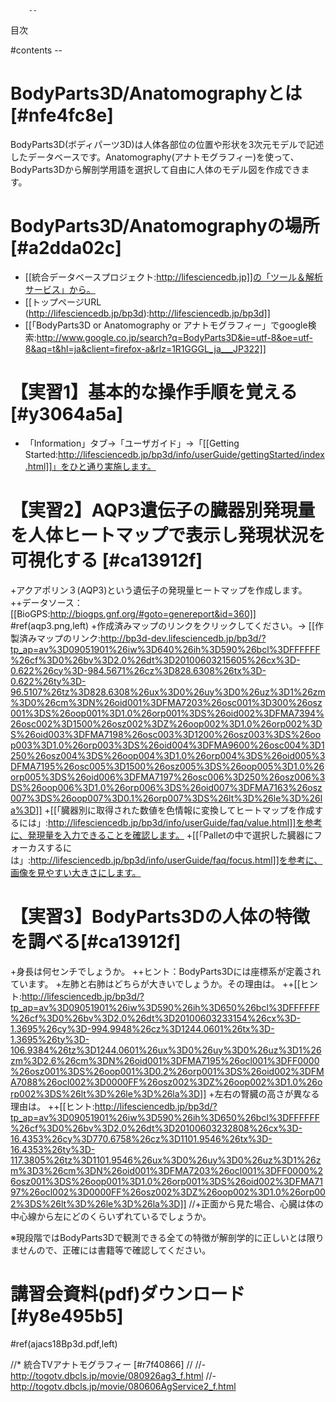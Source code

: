         --
目次

#contents
        --
#  BodyParts3D/Anatomographyとは [#nfe4fc8e]
BodyParts3D(ボディパーツ3D)は人体各部位の位置や形状を3次元モデルで記述したデータベースです。Anatomography(アナトモグラフィー)を使って、BodyParts3Dから解剖学用語を選択して自由に人体のモデル図を作成できます。

#  BodyParts3D/Anatomographyの場所 [#a2dda02c]
- [[統合データベースプロジェクト:http://lifesciencedb.jp]]の「ツール＆解析サービス」から。
- [[トップページURL (http://lifesciencedb.jp/bp3d):http://lifesciencedb.jp/bp3d]]
- [[「BodyParts3D or Anatomography or アナトモグラフィー」でgoogle検索:http://www.google.co.jp/search?q=BodyParts3D&ie=utf-8&oe=utf-8&aq=t&hl=ja&client=firefox-a&rlz=1R1GGGL_ja___JP322]]

# 【実習1】基本的な操作手順を覚える [#y3064a5a]

- 「Information」タブ→「ユーザガイド」→「[[Getting Started:http://lifesciencedb.jp/bp3d/info/userGuide/gettingStarted/index.html]]」をひと通り実施します。

# 【実習2】AQP3遺伝子の臓器別発現量を人体ヒートマップで表示し発現状況を可視化する [#ca13912f]

+アクアポリン３(AQP3)という遺伝子の発現量ヒートマップを作成します。
++データソース：[[BioGPS:http://biogps.gnf.org/#goto=genereport&id=360]]
#ref(aqp3.png,left)
+作成済みマップのリンクをクリックしてください。→
[[作製済みマップのリンク:http://bp3d-dev.lifesciencedb.jp/bp3d/?tp_ap=av%3D09051901%26iw%3D640%26ih%3D590%26bcl%3DFFFFFF%26cf%3D0%26bv%3D2.0%26dt%3D20100603215605%26cx%3D-0.622%26cy%3D-984.5671%26cz%3D828.6308%26tx%3D-0.622%26ty%3D-96.5107%26tz%3D828.6308%26ux%3D0%26uy%3D0%26uz%3D1%26zm%3D0%26cm%3DN%26oid001%3DFMA7203%26osc001%3D300%26osz001%3DS%26oop001%3D1.0%26orp001%3DS%26oid002%3DFMA7394%26osc002%3D1500%26osz002%3DZ%26oop002%3D1.0%26orp002%3DS%26oid003%3DFMA7198%26osc003%3D1200%26osz003%3DS%26oop003%3D1.0%26orp003%3DS%26oid004%3DFMA9600%26osc004%3D1250%26osz004%3DS%26oop004%3D1.0%26orp004%3DS%26oid005%3DFMA7195%26osc005%3D1500%26osz005%3DS%26oop005%3D1.0%26orp005%3DS%26oid006%3DFMA7197%26osc006%3D250%26osz006%3DS%26oop006%3D1.0%26orp006%3DS%26oid007%3DFMA7163%26osz007%3DS%26oop007%3D0.1%26orp007%3DS%26lt%3D%26le%3D%26la%3D]]
+[[「臓器別に取得された数値を色情報に変換してヒートマップを作成するには」:http://lifesciencedb.jp/bp3d/info/userGuide/faq/value.html]]を参考に、発現量を入力できることを確認します。
+[[「Palletの中で選択した臓器にフォーカスするには」:http://lifesciencedb.jp/bp3d/info/userGuide/faq/focus.html]]を参考に、画像を見やすい大きさにします。

# 【実習3】BodyParts3Dの人体の特徴を調べる[#ca13912f]

+身長は何センチでしょうか。
++ヒント：BodyParts3Dには座標系が定義されています。
+左肺と右肺はどちらが大きいでしょうか。その理由は。
++[[ヒント:http://lifesciencedb.jp/bp3d/?tp_ap=av%3D09051901%26iw%3D590%26ih%3D650%26bcl%3DFFFFFF%26cf%3D0%26bv%3D2.0%26dt%3D20100603233154%26cx%3D-1.3695%26cy%3D-994.9948%26cz%3D1244.0601%26tx%3D-1.3695%26ty%3D-106.9384%26tz%3D1244.0601%26ux%3D0%26uy%3D0%26uz%3D1%26zm%3D2.6%26cm%3DN%26oid001%3DFMA7195%26ocl001%3DFF0000%26osz001%3DS%26oop001%3D0.2%26orp001%3DS%26oid002%3DFMA7088%26ocl002%3D0000FF%26osz002%3DZ%26oop002%3D1.0%26orp002%3DS%26lt%3D%26le%3D%26la%3D]]
+左右の腎臓の高さが異なる理由は。
++[[ヒント:http://lifesciencedb.jp/bp3d/?tp_ap=av%3D09051901%26iw%3D590%26ih%3D650%26bcl%3DFFFFFF%26cf%3D0%26bv%3D2.0%26dt%3D20100603232808%26cx%3D-16.4353%26cy%3D770.6758%26cz%3D1101.9546%26tx%3D-16.4353%26ty%3D-117.3805%26tz%3D1101.9546%26ux%3D0%26uy%3D0%26uz%3D1%26zm%3D3%26cm%3DN%26oid001%3DFMA7203%26ocl001%3DFF0000%26osz001%3DS%26oop001%3D1.0%26orp001%3DS%26oid002%3DFMA7197%26ocl002%3D0000FF%26osz002%3DZ%26oop002%3D1.0%26orp002%3DS%26lt%3D%26le%3D%26la%3D]]
//+正面から見た場合、心臓は体の中心線から左にどのくらいずれているでしょうか。

※現段階ではBodyParts3Dで観測できる全ての特徴が解剖学的に正しいとは限りませんので、正確には書籍等で確認してください。

#  講習会資料(pdf)ダウンロード [#y8e495b5]

#ref(ajacs18Bp3d.pdf,left)

//* 統合TVアナトモグラフィー [#r7f40866]
//
//-http://togotv.dbcls.jp/movie/080926ag3_f.html
//-http://togotv.dbcls.jp/movie/080606AgService2_f.html
